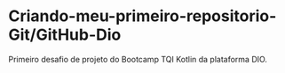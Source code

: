 # Criando-meu-primeiro-repositorio- Git/GitHub-Dio
Primeiro desafio  de projeto do Bootcamp TQI Kotlin da plataforma DIO. 
